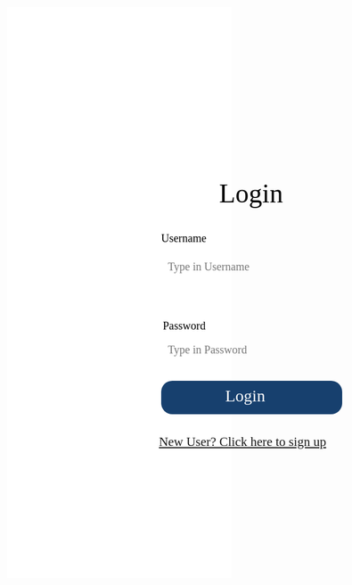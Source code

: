 <html>
    <head>
        <link href="https://fonts.googleapis.com/css?family=Exo&display=swap" rel="stylesheet" />
    </head>
    <body><!-- <table>
    <tr>
        <td><a href="/jazzyisking">Home</a></td>
        <td><a href="/jazzyisking/templates/designplan">Design Plan</a></td>
        <td><a href="/jazzyisking/templates/login">Log In</a></td>
        <td><a href="/jazzyisking/templates/signup">Sign Up</a></td>
        <td><a href="/jazzyisking/templates/calendar">Calendar</a></td>
        <td><a href="/jazzyisking/templates/home">Home</a></td>
    </tr>
        </table> -->
        <div class="v87_2">
        <div class="v104_15"></div>
        <div class="v90_2"></div>
        <!-- <a class="v87_4" href="/jazzyisking/templates/home">Home</a>
        <a class="v87_5" href="/jazzyisking/templates/calendar">Calender</a>
        <span class="v87_7">Itinerary</span>
        <span class="v87_8">Activities</span>
        <a class="v87_9" href="/jazzyisking/templates/login">Login</a> -->
        </div><span class="v94_10">Type in Password</span>
        <span class="v94_5">Username</span>
        <span class="v94_6">Password</span>
        <span class="v90_3">Login</span>
        <div class="name"></div>
        <div class="name"></div>
        <span class="v94_9">Type in Username</span>
        <div class="v94_11">
        </div><span class="v94_12">Login</span>
        <a class="v94_13" href="/jazzyisking/templates/signup">New User? Click here to sign up</a>
        <!-- <span class="v105_3">Forum</span> -->
        </div>
    </body>
</html> 
<br/><br/> 

<style>* {
  box-sizing: border-box;
}
body {
  font-size: 14px;
}
.v87_2 {
  width: 100%;
  height: 1024px;
  background: rgba(255,255,255,1);
  opacity: 1;
  position: relative;
  top: 0px;
  left: 0px;
  overflow: hidden;
}
.v104_15 {
  width: 100%;
  height: 100%;
  background: url("../images/v104_15.png");
  background-repeat: no-repeat;
  background-position: center center;
  background-size: cover;
  opacity: 1;
  position: absolute;
  top: 3px;
  left: 0px;
  overflow: hidden;
}
.v87_4 {
  width: 99px;
  color: rgba(255,255,255,1);
  position: absolute;
  top: 23px;
  left: 47px;
  font-family: Exo;
  font-weight: Regular;
  font-size: 36px;
  opacity: 1;
  text-align: left;
}
.v87_5 {
  width: 147px;
  color: rgba(255,255,255,1);
  position: absolute;
  top: 23px;
  left: 197px;
  font-family: Exo;
  font-weight: Regular;
  font-size: 36px;
  opacity: 1;
  text-align: left;
}
.v87_7 {
  width: 139px;
  color: rgba(255,255,255,1);
  position: absolute;
  top: 23px;
  left: 377px;
  font-family: Exo;
  font-weight: Regular;
  font-size: 36px;
  opacity: 1;
  text-align: left;
}
.v87_8 {
  width: 150px;
  color: rgba(255,255,255,1);
  position: absolute;
  top: 23px;
  left: 549px;
  font-family: Exo;
  font-weight: Regular;
  font-size: 36px;
  opacity: 1;
  text-align: left;
}
.v87_9 {
  width: 91px;
  color: rgba(255,255,255,1);
  position: absolute;
  top: 23px;
  left: 1328px;
  font-family: Exo;
  font-weight: Regular;
  font-size: 36px;
  opacity: 1;
  text-align: left;
}
.v90_2 {
  width: 456px;
  height: 570px;
  background: rgba(255,255,255,1);
  opacity: 1;
  position: absolute;
  top: 175px;
  left: 492px;
}
.v94_10 {
  width: 161px;
  color: rgba(120,120,120,1);
  position: absolute;
  top: 653px;
  left: 567px;
  font-family: Exo;
  font-weight: Regular;
  font-size: 20px;
  opacity: 1;
  text-align: left;
}
.v94_5 {
  width: 96px;
  color: rgba(0,0,0,1);
  position: absolute;
  top: 453px;
  left: 555px;
  font-family: Exo;
  font-weight: Regular;
  font-size: 20px;
  opacity: 1;
  text-align: left;
}
.v94_6 {
  width: 90px;
  color: rgba(0,0,0,1);
  position: absolute;
  top: 610px;
  left: 558px;
  font-family: Exo;
  font-weight: Regular;
  font-size: 20px;
  opacity: 1;
  text-align: left;
}
.v90_3 {
  width: 121px;
  color: rgba(0,0,0,1);
  position: absolute;
  top: 356px;
  left: 659px;
  font-family: Exo;
  font-weight: Regular;
  font-size: 48px;
  opacity: 1;
  text-align: left;
}
.name {
  color: #fff;
}
.name {
  color: #fff;
}
.v94_9 {
  width: 166px;
  color: rgba(120,120,120,1);
  position: absolute;
  top: 504px;
  left: 567px;
  font-family: Exo;
  font-weight: Regular;
  font-size: 20px;
  opacity: 1;
  text-align: left;
}
.v94_11 {
  width: 325px;
  height: 60px;
  background: rgba(23,64,110,1);
  opacity: 1;
  position: absolute;
  top: 720px;
  left: 555px;
  border-top-left-radius: 20px;
  border-top-right-radius: 20px;
  border-bottom-left-radius: 20px;
  border-bottom-right-radius: 20px;
  overflow: hidden;
}
.v94_12 {
  width: 76px;
  color: rgba(255,255,255,1);
  position: absolute;
  top: 730px;
  left: 670px;
  font-family: Exo;
  font-weight: Regular;
  font-size: 30px;
  opacity: 1;
  text-align: left;
}
.v94_13 {
  width: 334px;
  color: url("../images/v94_13.png");
  position: absolute;
  top: 817px;
  left: 551px;
  font-family: Exo;
  font-weight: Regular;
  font-size: 23px;
  opacity: 1;
  text-align: left;
}
.v105_3 {
  width: 111px;
  color: rgba(255,255,255,1);
  position: absolute;
  top: 23px;
  left: 740px;
  font-family: Exo;
  font-weight: Regular;
  font-size: 36px;
  opacity: 1;
  text-align: left;
}
</style>